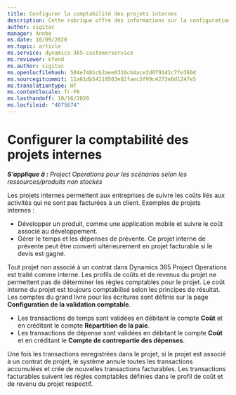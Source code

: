```yaml
---
title: Configurer la comptabilité des projets internes
description: Cette rubrique offre des informations sur la configuration des pratiques comptables pour des projets internes dans Project Operations.
author: sigitac
manager: Annbe
ms.date: 10/09/2020
ms.topic: article
ms.service: dynamics-365-customerservice
ms.reviewer: kfend
ms.author: sigitac
ms.openlocfilehash: 504e7481cb2aee6310cb4ace2d0791d1c7fe360d
ms.sourcegitcommit: 11a61db54119503e82faec5f99c4273e8d1247e5
ms.translationtype: HT
ms.contentlocale: fr-FR
ms.lasthandoff: 10/16/2020
ms.locfileid: "4075674"
---
```

# <a name="configure-accounting-for-internal-projects"></a>Configurer la comptabilité des projets internes

_**S’applique à :** Project Operations pour les scénarios selon les ressources/produits non stockés_

Les projets internes permettent aux entreprises de suivre les coûts liés aux activités qui ne sont pas facturées à un client. Exemples de projets internes :

- Développer un produit, comme une application mobile et suivre le coût associé au développement.
- Gérer le temps et les dépenses de prévente. Ce projet interne de prévente peut être converti ultérieurement en projet facturable si le devis est gagné.

Tout projet non associé à un contrat dans Dynamics 365 Project Operations est traité comme interne. Les profils de coûts et de revenus du projet ne permettent pas de déterminer les règles comptables pour le projet. Le coût interne du projet est toujours comptabilisé selon les principes de résultat. Les comptes du grand livre pour les écritures sont définis sur la page **Configuration de la validation comptable**.

- Les transactions de temps sont validées en débitant le compte **Coût** et en créditant le compte **Répartition de la paie**.
- Les transactions de dépense sont validées en débitant le compte **Coût** et en créditant le **Compte de contrepartie des dépenses**.

Une fois les transactions enregistrées dans le projet, si le projet est associé à un contrat de projet, le système annule toutes les transactions accumulées et crée de nouvelles transactions facturables. Les transactions facturables suivent les règles comptables définies dans le profil de coût et de revenu du projet respectif.


